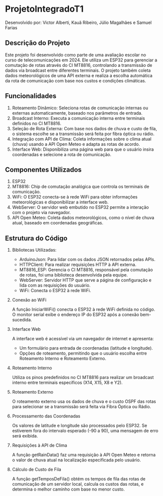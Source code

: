 # ProjetoIntegradoT1

Desenvolvido por: Victor Alberti, Kauã Ribeiro, Júlio Magalhães e Samuel Farias

## Descrição do Projeto
Este projeto foi desenvolvido como parte de uma avaliação escolar no curso de telecomunicações em 2024. Ele utiliza um ESP32 para gerenciar a comutação de rotas através do CI MT8816, controlando a transmissão de dados via broadcast entre diferentes terminais. O projeto também coleta dados meteorológicos de uma API externa e realiza a escolha automática da rota de comunicação com base nos custos e condições climáticas.

## Funcionalidades
1. Roteamento Dinâmico: Seleciona rotas de comunicação internas ou externas automaticamente, baseado nos parâmetros de entrada.
2. Broadcast Interno: Executa a comunicação interna entre terminais definidos no CI MT8816.
3. Seleção de Rota Externa: Com base nos dados de chuva e custo de fila, o sistema escolhe se a transmissão será feita por fibra óptica ou rádio.
4. Integração com API de Clima: Coleta informações sobre o clima atual (chuva) usando a API Open Meteo e adapta as rotas de acordo.
5. Interface Web: Disponibiliza uma página web para que o usuário insira coordenadas e selecione a rota de comunicação.

## Componentes Utilizados
1. ESP32
2. MT8816: Chip de comutação analógica que controla os terminais de comunicação.
3. WiFi: O ESP32 conecta-se à rede WiFi para obter informações meteorológicas e disponibilizar a interface web.
4. WebServer: O servidor web embutido no ESP32 permite a interação com o projeto via navegador.
5. API Open Meteo: Coleta dados meteorológicos, como o nível de chuva atual, baseado em coordenadas geográficas.

## Estrutura do Código
1. Bibliotecas Utilizadas:
   
    - ArduinoJson: Para lidar com os dados JSON retornados pelas APIs.
    - HTTPClient: Para realizar requisições HTTP à API externa.
    - MT8816_ESP: Gerencia o CI MT8816, responsável pela comutação de rotas, foi uma biblioteca desenvolvida pela equipe.
    - WebServer: Servidor HTTP que serve a página de configuração e lida com as requisições do usuário.
    - WiFi: Conecta o ESP32 à rede WiFi.

2. Conexão ao WiFi
   
    A função IniciarWiFi() conecta o ESP32 à rede WiFi definida no código. O monitor serial exibe o endereço IP do ESP32 após a conexão bem-sucedida.
   
3. Interface Web
   
    A interface web é acessível via um navegador de internet e apresenta:
  
    - Um formulário para entrada de coordenadas (latitude e longitude).
    - Opções de roteamento, permitindo que o usuário escolha entre Roteamento Interno e Roteamento Externo.
  
4. Roteamento Interno
   
    Utiliza os pinos predefinidos no CI MT8816 para realizar um broadcast interno entre terminais específicos (X14, X15, X8 e Y2).

5. Roteamento Externo
   
    O roteamento externo usa os dados de chuva e o custo OSPF das rotas para selecionar se a transmissão será feita via Fibra Óptica ou Rádio.

6. Processamento das Coordenadas
    
    Os valores de latitude e longitude são processados pelo ESP32. Se estiverem fora do intervalo esperado (-90 a 90), uma mensagem de erro será exibida.

7. Requisições à API de Clima
    
    A função getRainData() faz uma requisição à API Open Meteo e retorna o valor de chuva atual na localização especificada pelo usuário.

8. Cálculo de Custo de Fila
    
    A função getTemposDeFila() obtém os tempos de fila das rotas de comunicação de um servidor local, calcula os custos das rotas, e determina o melhor caminho com base no menor custo.
